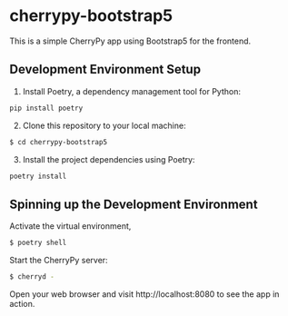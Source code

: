 # cherrypy-bootstrap5

This is a simple CherryPy app using Bootstrap5 for the frontend.

## Development Environment Setup

1. Install Poetry, a dependency management tool for Python:

```bash
pip install poetry
```

2. Clone this repository to your local machine:

```bash
$ cd cherrypy-bootstrap5
```

3. Install the project dependencies using Poetry:

```bash
poetry install
```


## Spinning up the Development Environment

Activate the virtual environment,

```bash
$ poetry shell
```

Start the CherryPy server:

```bash
$ cherryd -
```

Open your web browser and visit http://localhost:8080 to see the app in action.
